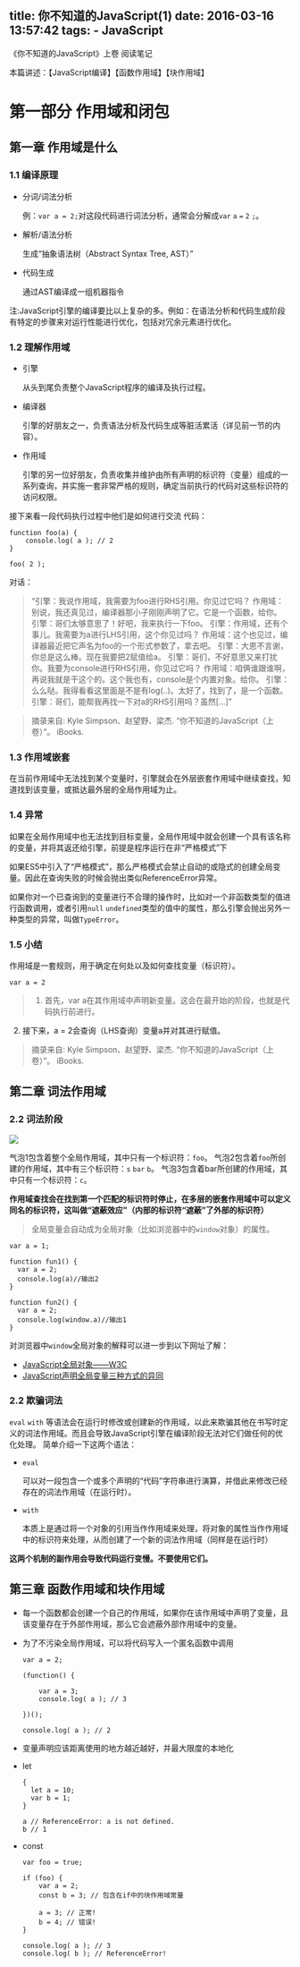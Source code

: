 title: 你不知道的JavaScript(1)
date: 2016-03-16 13:57:42
tags:
    - JavaScript
---

《你不知道的JavaScript》上卷 阅读笔记

本篇讲述：【JavaScript编译】【函数作用域】【块作用域】

<!-- more -->

# 第一部分	作用域和闭包
## 第一章	作用域是什么
### 1.1	编译原理
- 分词/词法分析

	例：`var a = 2;`对这段代码进行词法分析，通常会分解成`var` `a` `=` `2` `;`。

- 解析/语法分析

	生成“抽象语法树（Abstract Syntax Tree, AST）”

- 代码生成

	通过AST编译成一组机器指令

注:JavaScript引擎的编译要比以上复杂的多。例如：在语法分析和代码生成阶段有特定的步骤来对运行性能进行优化，包括对冗余元素进行优化。

### 1.2	理解作用域

- 引擎

	从头到尾负责整个JavaScript程序的编译及执行过程。

- 编译器

	引擎的好朋友之一，负责语法分析及代码生成等脏活累活（详见前一节的内容）。

- 作用域

	引擎的另一位好朋友，负责收集并维护由所有声明的标识符（变量）组成的一系列查询，并实施一套非常严格的规则，确定当前执行的代码对这些标识符的访问权限。

接下来看一段代码执行过程中他们是如何进行交流
代码：

```
function foo(a) {
    console.log( a ); // 2
}

foo( 2 );
```

对话：
> “引擎：我说作用域，我需要为foo进行RHS引用。你见过它吗？
作用域：别说，我还真见过，编译器那小子刚刚声明了它。它是一个函数，给你。
引擎：哥们太够意思了！好吧，我来执行一下foo。
引擎：作用域，还有个事儿。我需要为a进行LHS引用，这个你见过吗？
作用域：这个也见过，编译器最近把它声名为foo的一个形式参数了，拿去吧。
引擎：大恩不言谢，你总是这么棒。现在我要把2赋值给a。
引擎：哥们，不好意思又来打扰你。我要为console进行RHS引用，你见过它吗？
作用域：咱俩谁跟谁啊，再说我就是干这个的。这个我也有，console是个内置对象。给你。
引擎：么么哒。我得看看这里面是不是有log(..)。太好了，找到了，是一个函数。
引擎：哥们，能帮我再找一下对a的RHS引用吗？虽然[…]”

> 摘录来自: Kyle Simpson、赵望野、梁杰. “你不知道的JavaScript（上卷）”。 iBooks.

### 1.3	作用域嵌套
在当前作用域中无法找到某个变量时，引擎就会在外层嵌套作用域中继续查找，知道找到该变量，或抵达最外层的全局作用域为止。

### 1.4	异常
如果在全局作用域中也无法找到目标变量，全局作用域中就会创建一个具有该名称的变量，并将其返还给引擎，前提是程序运行在非“严格模式”下

如果ES5中引入了“严格模式”，那么严格模式会禁止自动的或隐式的创建全局变量。因此在查询失败的时候会抛出类似ReferenceError异常。

如果你对一个已查询到的变量进行不合理的操作时，比如对一个非函数类型的值进行函数调用，或者引用`null` `undefined`类型的值中的属性，那么引擎会抛出另外一种类型的异常，叫做`TypeError`。

### 1.5	小结

作用域是一套规则，用于确定在何处以及如何查找变量（标识符）。

`var a = 2`

>1. 首先，var a在其作用域中声明新变量。这会在最开始的阶段，也就是代码执行前进行。
2. 接下来，a = 2会查询（LHS查询）变量a并对其进行赋值。

>摘录来自: Kyle Simpson、赵望野、梁杰. “你不知道的JavaScript（上卷）”。 iBooks.

## 第二章	词法作用域

### 2.2	词法阶段

![](http://7xpp66.com1.z0.glb.clouddn.com/js_16031610.png)

气泡1包含着整个全局作用域，其中只有一个标识符：`foo`。
气泡2包含着`foo`所创建的作用域，其中有三个标识符：`s` `bar` `b`。
气泡3包含着bar所创建的作用域，其中只有一个标识符：`c`。

**作用域查找会在找到第一个匹配的标识符时停止，在多层的嵌套作用域中可以定义同名的标识符，这叫做“遮蔽效应”（内部的标识符“遮蔽”了外部的标识符）**

> 全局变量会自动成为全局对象（比如浏览器中的`window`对象）的属性。

```
var a = 1;

function fun1() {
  var a = 2;
  console.log(a)//输出2
}

function fun2() {
  var a = 2;
  console.log(window.a)//输出1
}

```
对浏览器中`window`全局对象的解释可以进一步到以下网址了解：

- [JavaScript全局对象——W3C](http://www.w3school.com.cn/jsref/jsref_obj_global.asp)
- [JavaScript声明全局变量三种方式的异同](http://www.cnblogs.com/snandy/archive/2011/03/19/1988284.html)

### 2.2	欺骗词法

`eval` `with` 等语法会在运行时修改或创建新的作用域，以此来欺骗其他在书写时定义的词法作用域。而且会导致JavaScript引擎在编译阶段无法对它们做任何的优化处理。
简单介绍一下这两个语法：

- `eval`

	可以对一段包含一个或多个声明的“代码”字符串进行演算，并借此来修改已经存在的词法作用域（在运行时）。
- `with`

	本质上是通过将一个对象的引用当作作用域来处理，将对象的属性当作作用域中的标识符来处理，从而创建了一个新的词法作用域（同样是在运行时）

**这两个机制的副作用会导致代码运行变慢。不要使用它们。**

## 第三章 函数作用域和块作用域



- 每一个函数都会创建一个自己的作用域，如果你在该作用域中声明了变量，且该变量存在于外部作用域，那么它会遮蔽外部作用域中的变量。

- 为了不污染全局作用域，可以将代码写入一个匿名函数中调用

	```
	var a = 2;

	(function() {

	    var a = 3;
	    console.log( a ); // 3

	})();

	console.log( a ); // 2
	```

- 变量声明应该距离使用的地方越近越好，并最大限度的本地化

- let

	```
	{
	  let a = 10;
	  var b = 1;
	}

	a // ReferenceError: a is not defined.
	b // 1
	```
- const

	```
	var foo = true;

	if (foo) {
	    var a = 2;
	    const b = 3; // 包含在if中的块作用域常量

	    a = 3; // 正常!
	    b = 4; // 错误!
	}

	console.log( a ); // 3
	console.log( b ); // ReferenceError!
	```
